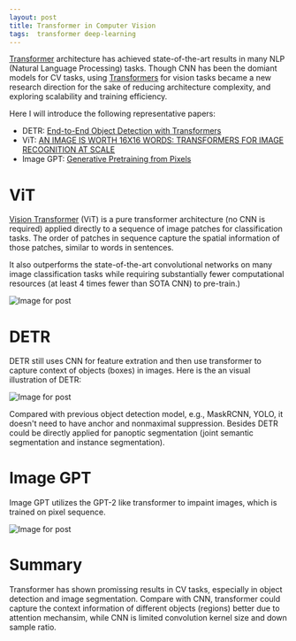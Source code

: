 ```yaml
---
layout: post
title: Transformer in Computer Vision
tags:  transformer deep-learning
---
```


[Transformer](https://ai.googleblog.com/2017/08/transformer-novel-neural-network.html) architecture has achieved state-of-the-art results in many NLP (Natural Language Processing) tasks. Though CNN has been the domiant models for CV tasks, using [Transformers](http://jalammar.github.io/illustrated-transformer/) for vision tasks became a new research direction for the sake of reducing architecture complexity, and exploring scalability and training efficiency.

Here I will introduce the following representative papers:

- DETR: [End-to-End Object Detection with Transformers](https://arxiv.org/pdf/2005.12872.pdf)
- ViT: [AN IMAGE IS WORTH 16X16 WORDS: TRANSFORMERS FOR IMAGE RECOGNITION AT SCALE](https://arxiv.org/pdf/2010.11929.pdf)
- Image GPT: [Generative Pretraining from Pixels](https://cdn.openai.com/papers/Generative_Pretraining_from_Pixels_V2.pdf)

# ViT

[Vision Transformer](https://arxiv.org/pdf/2010.11929.pdf) (ViT) is a pure transformer architecture (no CNN is required) applied directly to a sequence of image patches for classification tasks. The order of patches in sequence capture the spatial information of those patches, similar to words in sentences.

It also outperforms the state-of-the-art convolutional networks on many image classification tasks while requiring substantially fewer computational resources (at least 4 times fewer than SOTA CNN) to pre-train.)

![Image for post](https://raw.githubusercontent.com/zhangtemplar/zhangtemplar.github.io/master/uPic/2021_02_03_23_35_06_2021_02_03_23_34_59_0*WaKUydCIZ89kpduP.gif)

# DETR

DETR still uses CNN for feature extration and then use transformer to capture context of objects (boxes) in images. Here is the an visual illustration of DETR:

![Image for post](https://raw.githubusercontent.com/zhangtemplar/zhangtemplar.github.io/master/uPic/2021_02_03_23_39_12_2021_02_03_23_39_06_1*Xo6w-pFKC4SVv7B8NOoxkA.png)

Compared with previous object detection model, e.g., MaskRCNN, YOLO, it doesn't need to have anchor and nonmaximal suppression. Besides DETR could be directly applied for panoptic segmentation (joint semantic segmentation and instance segmentation).

# Image GPT

Image GPT utilizes the GPT-2 like transformer to impaint images, which is trained on pixel sequence.

![Image for post](https://raw.githubusercontent.com/zhangtemplar/zhangtemplar.github.io/master/uPic/2021_02_03_23_42_56_2021_02_03_23_42_53_1*RJU4RA-hAqXb-qpECVveIg.png)

# Summary

Transformer has shown promissing results in CV tasks, especially in object detection and image segmentation. Compare with CNN, transformer could capture the context information of different objects (regions) better due to attention mechansim, while CNN is limited convolution kernel size and down sample ratio.
